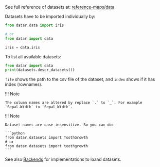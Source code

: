 
See full reference of datasets at: [reference-maps/data][1]

Datasets have to be imported individually by:

```python
from datar.data import iris

# or
from datar import data

iris = data.iris
```

To list all available datasets:

```python
from datar import data
print(datasets.descr_datasets())
```

`file` shows the path to the csv file of the dataset, and `index` shows if it has index (rownames).

!!! Note

    The column names are altered by replace `.` to `_`. For example `Sepal.Width` to `Sepal_Width`.

!!! Note

    Dataset names are case-insensitive. So you can do:

    ```python
    from datar.datasets import ToothGrowth
    # or
    from datar.datasets import toothgrowth
    ```

See also [Backends][2] for implementations to loaad datasets.

[1]: ./reference-maps/data
[2]: ./backends

